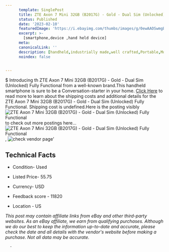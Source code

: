 ```yaml
---
      template: SinglePost
      title: ZTE Axon 7 Mini 32GB (B2017G) - Gold - Dual Sim (Unlocked) Fully Functional
      status: Published
      date: '2023-02-10'
      featuredImage: 'https://i.ebayimg.com/thumbs/images/g/0ewAAOSwmgBizyeS/s-l225.jpg'
      excerpt: >-
        [smartphone,device ,hand held device]
      meta:
      canonicalLink: ''
      description: [handheld,industrially made,well crafted,Portable,Mobile,Compact,Convenient,Lightweight,Maneuverable,Man-portable,Miniature,Carriable,Hand-held,Light,Holdable,Transportable,Mobile device,Pocket-sized,On-the-go,Wireless,Cordless,Compact size,Convenient size, smartphone,device ,hand held device]
      noindex: false
      

---
```

$
      Introducing th ZTE Axon 7 Mini 32GB (B2017G) - Gold - Dual Sim (Unlocked) Fully Functional from a well-known brand.This handheld smartphone is sure to be a Conversation-starter in your home. [Click Here](https://www.ebay.com/itm/134264366923?hash=item1f42c7a74b%3Ag%3A0ewAAOSwmgBizyeS&mkevt=1&mkcid=1&mkrid=711-53200-19255-0&campid=%253CePNCampaignId%253E&customid=%253CreferenceId%253E&toolid=10049) to read more to learn about the shipping costs and additional details for the ZTE Axon 7 Mini 32GB (B2017G) - Gold - Dual Sim (Unlocked) Fully Functional. Shipping cost is undefined.Here is the posting visibly ![ZTE Axon 7 Mini 32GB (B2017G) - Gold - Dual Sim (Unlocked) Fully Functional](https://i.ebayimg.com/thumbs/images/g/0ewAAOSwmgBizyeS/s-l225.jpg) to check out more postings here... ![ZTE Axon 7 Mini 32GB (B2017G) - Gold - Dual Sim (Unlocked) Fully Functional](https://i.ebayimg.com/images/g/0ewAAOSwmgBizyeS/s-l1200.jpg), ![check vendor page](https://origin-galleryplus.ebayimg.com/ws/web/134264366923_2_0_1/225x225.jpg,https://origin-galleryplus.ebayimg.com/ws/web/134264366923_3_0_1/225x225.jpg,https://origin-galleryplus.ebayimg.com/ws/web/134264366923_4_0_1/225x225.jpg,https://origin-galleryplus.ebayimg.com/ws/web/134264366923_5_0_1/225x225.jpg,https://origin-galleryplus.ebayimg.com/ws/web/134264366923_6_0_1/225x225.jpg,https://origin-galleryplus.ebayimg.com/ws/web/134264366923_7_0_1/225x225.jpg,https://origin-galleryplus.ebayimg.com/ws/web/134264366923_8_0_1/225x225.jpg)'

      

 ## Technical Facts 



     
      

 - Condition- Used 


      

 - Listed Price- 55.75 


      

 - Currency- USD 


      

 - Feedback score - 11820 


      

 - Location - US 


      
      

 *_This post may contain affiliate links from eBay and other third-party websites. As an eBay affiliate, we earn from qualifying purchases. Although we do our best to keep the information up-to-date and accurate, please check the date and all details with the vendor's website before making a purchase. Not all data may be accurate._*




      -
